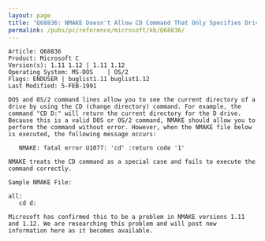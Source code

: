 ```yaml
---
layout: page
title: "Q68836: NMAKE Doesn't Allow CD Command That Only Specifies Drive"
permalink: /pubs/pc/reference/microsoft/kb/Q68836/
---
```


	Article: Q68836
	Product: Microsoft C
	Version(s): 1.11 1.12 | 1.11 1.12
	Operating System: MS-DOS    | OS/2
	Flags: ENDUSER | buglist1.11 buglist1.12
	Last Modified: 5-FEB-1991
	
	DOS and OS/2 command lines allow you to see the current directory of a
	drive by using the CD (change directory) command. For example, the
	command "CD D:" will return the current directory for the D drive.
	Because this is a valid DOS or OS/2 command, NMAKE should allow you to
	perform the command without error. However, when the NMAKE file below
	is executed, the following message occurs:
	
	   NMAKE: fatal error U1077: 'cd' :return code '1'
	
	NMAKE treats the CD command as a special case and fails to execute the
	command correctly.
	
	Sample NMAKE File:
	
	all:
	   cd d:
	
	Microsoft has confirmed this to be a problem in NMAKE versions 1.11
	and 1.12. We are researching this problem and will post new
	information here as it becomes available.
